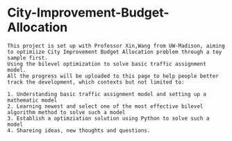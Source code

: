 # City-Improvement-Budget-Allocation

    This project is set up with Professor Xin,Wang from UW-Madison, aiming to optimiize City Improvement Budget Allocation problem through a toy sample first. 
    Using the bilevel optimization to solve basic traffic assignment model. 
    All the progress will be uploaded to this page to help people better track the development, which contexts but not limited to:

    1. Understanding basic traffic assignment model and setting up a mathematic model
    2. Learning newest and select one of the most effective bilevel algorithm method to solve such a model
    3. Establish a optimziation solution using Python to solve such a model
    4. Shareing ideas, new thoughts and questions.
  
